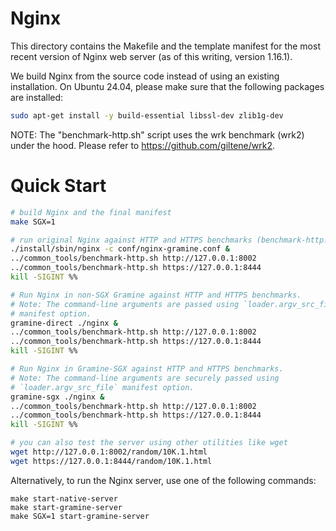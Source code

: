 # Nginx

This directory contains the Makefile and the template manifest for the most
recent version of Nginx web server (as of this writing, version 1.16.1).

We build Nginx from the source code instead of using an existing installation.
On Ubuntu 24.04, please make sure that the following packages are installed:
```sh
sudo apt-get install -y build-essential libssl-dev zlib1g-dev
```

NOTE: The "benchmark-http.sh" script uses the wrk benchmark (wrk2) under the
hood. Please refer to https://github.com/giltene/wrk2.

# Quick Start

```sh
# build Nginx and the final manifest
make SGX=1

# run original Nginx against HTTP and HTTPS benchmarks (benchmark-http.sh, uses wrk2)
./install/sbin/nginx -c conf/nginx-gramine.conf &
../common_tools/benchmark-http.sh http://127.0.0.1:8002
../common_tools/benchmark-http.sh https://127.0.0.1:8444
kill -SIGINT %%

# Run Nginx in non-SGX Gramine against HTTP and HTTPS benchmarks.
# Note: The command-line arguments are passed using `loader.argv_src_file`
# manifest option.
gramine-direct ./nginx &
../common_tools/benchmark-http.sh http://127.0.0.1:8002
../common_tools/benchmark-http.sh https://127.0.0.1:8444
kill -SIGINT %%

# Run Nginx in Gramine-SGX against HTTP and HTTPS benchmarks.
# Note: The command-line arguments are securely passed using
# `loader.argv_src_file` manifest option.
gramine-sgx ./nginx &
../common_tools/benchmark-http.sh http://127.0.0.1:8002
../common_tools/benchmark-http.sh https://127.0.0.1:8444
kill -SIGINT %%

# you can also test the server using other utilities like wget
wget http://127.0.0.1:8002/random/10K.1.html
wget https://127.0.0.1:8444/random/10K.1.html
```

Alternatively, to run the Nginx server, use one of the following commands:

```
make start-native-server
make start-gramine-server
make SGX=1 start-gramine-server
```
